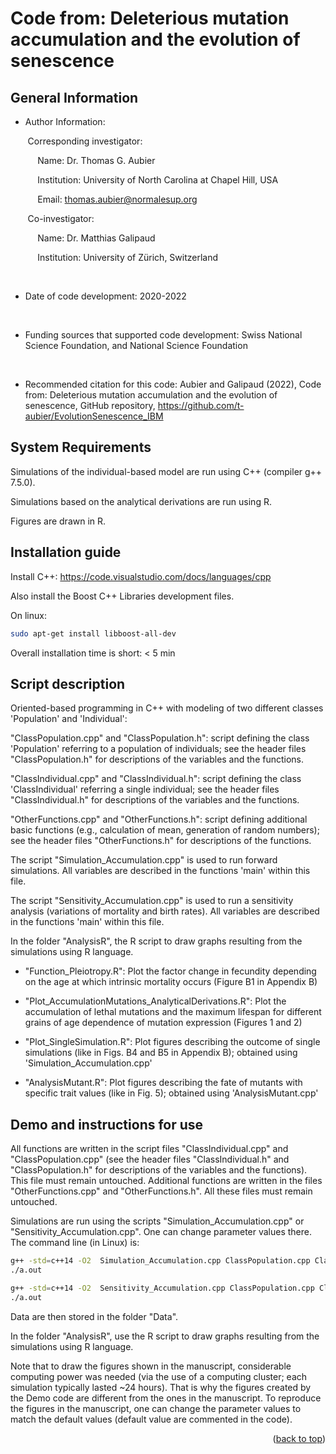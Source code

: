 <div id="top"></div>
<!--
*** Thanks for checking out the Best-README-Template. If you have a suggestion
*** that would make this better, please fork the repo and create a pull request
*** or simply open an issue with the tag "enhancement".
*** Don't forget to give the project a star!
*** Thanks again! Now go create something AMAZING! :D
-->



<!-- PROJECT SHIELDS -->
<!--
*** I'm using markdown "reference style" links for readability.
*** Reference links are enclosed in brackets [ ] instead of parentheses ( ).
*** See the bottom of this document for the declaration of the reference variables
*** for contributors-url, forks-url, etc. This is an optional, concise syntax you may use.
*** https://www.markdownguide.org/basic-syntax/#reference-style-links
-->


<!-- ABOUT THE PROJECT -->

# Code from: Deleterious mutation accumulation and the evolution of senescence

## General Information

* Author Information:

&nbsp;&nbsp;&nbsp;&nbsp;&nbsp;&nbsp;&nbsp;Corresponding investigator:

&nbsp;&nbsp;&nbsp;&nbsp;&nbsp;&nbsp;&nbsp;&nbsp;&nbsp;&nbsp;&nbsp;Name: Dr. Thomas G. Aubier

&nbsp;&nbsp;&nbsp;&nbsp;&nbsp;&nbsp;&nbsp;&nbsp;&nbsp;&nbsp;&nbsp;Institution: University of North Carolina at Chapel Hill, USA

&nbsp;&nbsp;&nbsp;&nbsp;&nbsp;&nbsp;&nbsp;&nbsp;&nbsp;&nbsp;&nbsp;Email: thomas.aubier@normalesup.org

&nbsp;&nbsp;&nbsp;&nbsp;&nbsp;&nbsp;&nbsp;Co-investigator:

&nbsp;&nbsp;&nbsp;&nbsp;&nbsp;&nbsp;&nbsp;&nbsp;&nbsp;&nbsp;&nbsp;Name: Dr. Matthias Galipaud

&nbsp;&nbsp;&nbsp;&nbsp;&nbsp;&nbsp;&nbsp;&nbsp;&nbsp;&nbsp;&nbsp;Institution: University of Zürich, Switzerland

<br />

* Date of code development: 2020-2022
<br />

* Funding sources that supported code development: Swiss National Science Foundation, and National Science Foundation
<br />

* Recommended citation for this code: Aubier and Galipaud (2022), Code from: Deleterious mutation accumulation and the evolution of senescence, GitHub repository, https://github.com/t-aubier/EvolutionSenescence_IBM


## System Requirements

Simulations of the individual-based model are run using C++ (compiler g++ 7.5.0).

Simulations based on the analytical derivations are run using R.

Figures are drawn in R.  


## Installation guide

Install C++: https://code.visualstudio.com/docs/languages/cpp

Also install the Boost C++ Libraries development files.

On linux:
   ```sh
   sudo apt-get install libboost-all-dev
   ```

Overall installation time is short: < 5 min

## Script description

Oriented-based programming in C++ with modeling of two different classes 'Population' and 'Individual':

"ClassPopulation.cpp" and "ClassPopulation.h": script defining the class 'Population' referring to a population of individuals; see the header files "ClassPopulation.h" for descriptions of the variables and the functions.

"ClassIndividual.cpp" and "ClassIndividual.h": script defining the class 'ClassIndividual' referring a single individual; see the header files "ClassIndividual.h" for descriptions of the variables and the functions.

"OtherFunctions.cpp" and "OtherFunctions.h": script defining additional basic functions (e.g., calculation of mean, generation of random numbers); see the header files "OtherFunctions.h" for descriptions of the functions.

The script "Simulation_Accumulation.cpp" is used to run forward simulations. All variables are described in the functions 'main' within this file.

The script "Sensitivity_Accumulation.cpp" is used to run a sensitivity analysis (variations of mortality and birth rates). All variables are described in the functions 'main' within this file.

In the folder "AnalysisR", the R script to draw graphs resulting from the simulations using R language.

* "Function_Pleiotropy.R":			                       Plot the factor change in fecundity depending on the age at which intrinsic mortality occurs (Figure B1 in Appendix B)

* "Plot_AccumulationMutations_AnalyticalDerivations.R":     Plot the accumulation of lethal mutations and the maximum lifespan for different grains of age dependence of mutation expression (Figures 1 and 2)

* "Plot_SingleSimulation.R":                                  Plot figures describing the outcome of single simulations (like in Figs. B4 and B5 in Appendix B); obtained using 'Simulation_Accumulation.cpp'

* "AnalysisMutant.R":                                       Plot figures describing the fate of mutants with specific trait values (like in Fig. 5); obtained using 'AnalysisMutant.cpp'



## Demo and instructions for use

All functions are written in the script files "ClassIndividual.cpp" and "ClassPopulation.cpp" (see the header files "ClassIndividual.h" and "ClassPopulation.h" for descriptions of the variables and the functions). This file must remain untouched. Additional functions are written in the files "OtherFunctions.cpp" and "OtherFunctions.h". All these files must remain untouched.

Simulations are run using the scripts "Simulation_Accumulation.cpp" or "Sensitivity_Accumulation.cpp". One can change parameter values there. The command line (in Linux) is:

   ```sh
   g++ -std=c++14 -O2  Simulation_Accumulation.cpp ClassPopulation.cpp ClassIndividual.cpp OtherFunctions.cpp
   ./a.out
   ```

   ```sh
   g++ -std=c++14 -O2  Sensitivity_Accumulation.cpp ClassPopulation.cpp ClassIndividual.cpp OtherFunctions.cpp
   ./a.out
   ```

Data are then stored in the folder "Data".

In the folder "AnalysisR", use the R script to draw graphs resulting from the simulations using R language.

Note that to draw the figures shown in the manuscript, considerable computing power was needed (via the use of a computing cluster; each simulation typically lasted ~24 hours). That is why the figures created by the Demo code are different from the ones in the manuscript. To reproduce the figures in the manuscript, one can change the parameter values to match the default values (default value are commented in the code).


<p align="right">(<a href="#top">back to top</a>)</p>
